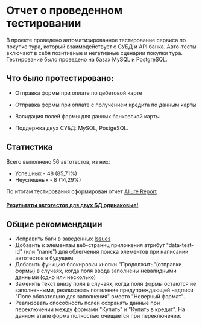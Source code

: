 # Отчет о проведенном тестировании
В проекте проведено автоматизированное тестирование сервиса по покупке тура, который взаимодействует с СУБД и API банка.
Авто-тесты включают в себя позитивные и негативные сценарии покупки тура.
Тестирование было проведено на базах MySQL и PostgreSQL.
## Что было протестировано:
- Отправка формы при оплате по дебетовой карте
- Отправка формы при оплате с получением кредита по данным карты
- Валидация полей формы для данных банковской карты

- Поддержка двух СУБД: MySQL, PostgeSQL.

## Статистика 

Всего выполнено 56 автотестов, из них:

- Успешных - 48 (85,71%)
- Неуспешных - 8  (14,29%)

По итогам тестирования сформирован отчет [Allure Report](https://github.com/NatalyaSizova/Diplom-QA/blob/main/docs/AllureReport.md)

#### <u> Результаты автотестов для двух БД одинаковые!</u>

## Общие рекоммендации

- Исправить баги в заведенных [Issues](https://github.com/NatalyaSizova/Diplom-QA/issues)
- Добавить к элементам веб-страниц приложения атрибут "data-test-id" (или "name") для облегчения поиска элементов при написании автотестов в будущем
- Добавить функцию блокировки кнопки "Продолжить"(отправки формы) в случаях, когда поля ввода заполнены невалидными данными (одно или несколько)
- Заменить текст внизу поля в случаях, когда поля формы остаются не заполненными, реализовать появление предупреждающей надписи "Поле обязательно для заполнения" вместо "Неверный формат".
- Реализовать способность полей сохранять данные при переключении между формами "Купить" и "Купить в кредит". На данном этапе форма полностью очищается при переключении.
